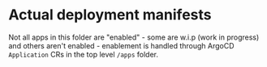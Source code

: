 # Actual deployment manifests

Not all apps in this folder are "enabled" - some are w.i.p (work in progress) and others aren't enabled - enablement is handled through ArgoCD `Application` CRs in the top level `/apps` folder.
